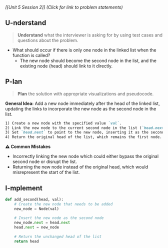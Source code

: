 *[[Unit 5 Session 2]] (Click for link to problem statements)*

## U-nderstand
 
> **Understand** what the interviewer is asking for by using test cases and questions about the problem.

- What should occur if there is only one node in the linked list when the function is called?
  - The new node should become the second node in the list, and the existing node (head) should link to it directly.

## P-lan

> **Plan** the solution with appropriate visualizations and pseudocode.

**General Idea:** Add a new node immediately after the head of the linked list, updating the links to incorporate the new node as the second node in the list.

```markdown
1) Create a new node with the specified value `val`.
2) Link the new node to the current second node in the list (`head.next`).
3) Set `head.next` to point to the new node, inserting it as the second node.
4) Return the original head of the list, which remains the first node.
```

**⚠️ Common Mistakes**

- Incorrectly linking the new node which could either bypass the original second node or disrupt the list.
- Returning the new node instead of the original head, which would misrepresent the start of the list.

## I-mplement

```python
def add_second(head, val):
    # Create the new node that needs to be added
    new_node = Node(val)
    
    # Insert the new node as the second node
    new_node.next = head.next
    head.next = new_node
    
    # Return the unchanged head of the list
    return head
```